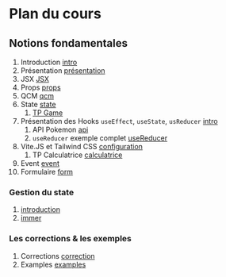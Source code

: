 # Plan du cours

## Notions fondamentales

1. Introduction [intro](./Supports/chap_introduction.md)
2. Présentation [présentation](./Supports/chap_presentation.md)
3. JSX [JSX](./Supports/chap_jsx.md)
4. Props [props](./Supports/chap_props.md)
5. QCM [qcm](./QCM/chap_generalites.md)
6. State [state](./Supports/chap_state.md)
   1. [TP Game](./TP/01_game.md)
7. Présentation des Hooks `useEffect`, `useState`, `usReducer` [intro](./Supports/chap-hook-part_01.md)
   1. API Pokemon [api](./Examples/example-pokenom-api.html)
   2. `useReducer` exemple complet [useReducer](./Examples/example-useReducer.html)
8. Vite.JS et Tailwind CSS [configuration](./Supports/chap-vitejs.md) 
   1. TP Calculatrice [calculatrice](./TP/02_calculatrice.md)
9.  Event [event](./Supports/chap_event.md)
10. Formulaire [form](./Supports/chap_form.md)

### Gestion du state

1. [introduction](./Supports/chap-intro-zustand.md)
2. [immer](./Supports/chap-intro-immer.md)

### Les corrections & les exemples

1. Corrections [correction](./Corrections/)
2. Examples [examples](./Examples/)
